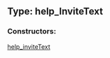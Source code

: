 ## Type: help\_InviteText  

### Constructors:

[help\_inviteText](../constructors/help\_inviteText.md)  

